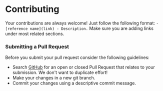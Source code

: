 # Contributing
Your contributions are always welcome! Just follow the following format: `- [reference name](link) - Description.` Make sure you are adding links under most related sections.

### Submitting a Pull Request
Before you submit your pull request consider the following guidelines:

- Search [GitHub](https://github.com/rienkkk/awesome-matter) for an open or closed Pull Request
  that relates to your submission. We don't want to duplicate effort!
- Make your changes in a new git branch.
- Commit your changes using a descriptive commit message. 
